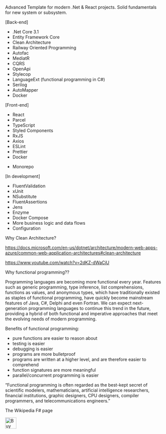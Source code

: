 Advanced Template for modern .Net & React projects.
Solid fundamentals for new system or subsystem.

[Back-end]
- .Net Core 3.1
- Entity Framework Core
- Clean Architecture
- Railway Oriented Programming
- Autofac
- MediatR
- CQRS
- OpenApi
- Stylecop
- LanguageExt (functional programming in C#)
- Serilog
- AutoMapper
- Docker

[Front-end]
- React
- Parcel
- TypeScript
- Styled Components
- RxJS
- Axios
- ESLint
- Prettier
- Docker

+ Monorepo

[In development]
- FluentValidation
- xUnit
- NSubstitute
- FluentAssertions
- Jens
- Enzyme
- Docker Compose
- More business logic and data flows
- Configuration

Why Clean Architecture?

https://docs.microsoft.com/en-us/dotnet/architecture/modern-web-apps-azure/common-web-application-architectures#clean-architecture

https://www.youtube.com/watch?v=2dKZ-dWaCiU


Why functional programming??

Programming languages are becoming more functional every year.
Features such as generic programming, type inference, list comprehensions, functions as values, and anonymous types, which have traditionally existed as staples of functional programming, have quickly become mainstream features of Java, C#, Delphi and even Fortran.
We can expect next-generation programming languages to continue this trend in the future, providing a hybrid of both functional and imperative approaches that meet the evolving needs of modern programming.

Benefits of functional programming:
 - pure functions are easier to reason about
 - testing is easier
 - debugging is easier
 - programs are more bulletproof
 - programs are written at a higher level, and are therefore easier to comprehend
 - function signatures are more meaningful
 - parallel/concurrent programming is easier

“Functional programming is often regarded as the best-kept secret of scientific modelers, mathematicians, artificial intelligence researchers, financial institutions, graphic designers, CPU designers, compiler programmers, and telecommunications engineers.”

The Wikipedia F# page

<a href='https://ko-fi.com/N4N11FCB5' target='_blank'><img height='36' style='border:0px;height:36px;' src='https://az743702.vo.msecnd.net/cdn/kofi3.png?v=2' border='0' alt='Buy Me a Coffee at ko-fi.com' /></a>